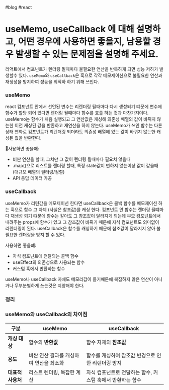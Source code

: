 #blog #react

# useMemo, useCallback 에 대해 설명하고, 어떤 경우에 사용하면 좋을지, 남용할 경우 발생할 수 있는 문제점을 설명해 주세요.

리액트에서 컴포넌트가 렌더링 될때마다 불필요한 연산을 반복하게 되면 성능 저하가 발생할수 있다.
`useMemo`와 `useCallback`은 훅으로 각각 메모제이션으로 불필요한 연산과 재생성을 방지하여 성능을 최적하 하기 위해 쓰인다.

### useMemo

react 컴포넌트 안에서 선언된 변수는 리렌더링 될때마다 다시 생성되기 떄문에 변수에 함수가 할당 되어 있다면 렌더링 될때마다 함수를 호출 하는 것과 마찬가지이다.
useMemo는 함수가 처음 실행되고 그 연산값은 캐싱해 의존성 배열의 값이 바뀌지 않는한 이전 캐싱된 값을 반환하고 재연산을 하지 않는다. useMemo가 쓰인 함수는 다른 상태 변화로 컴포넌트가 리렌더링 되더라도 의존성 배열에 있는 값이 바뀌지 않는한 캐싱된 값을 반환한다.

사용하면 좋을때:

- 비싼 연산을 할때, 그치만 그 값이 렌더링 될때마다 필요치 않을때
- .map()으로 리스트를 랜더링 할때, 특정 state값이 변하지 않는이상 값이 같을때 (대규모 배열의 필터링/정렬)
- API 응답 데이터 가공

### useCallback

useMemo가 리턴값을 메모제이션 한다면 useCallback은 콜백 함수를 메모제이션 하는 훅으로 함수 그 자체 (사실은 참조값)를 캐싱 한다. 컴포넌트 안 함수는 렌더링 될떄마다 재생성 되기 떄문에 함수는 같아도 그 참조값이 달라지게 되는데 부모 컴포넌트에서 내려주는 props에 함수가 있고 그 참조값이 바뀌기 때문에 자식 컴포넌트도 의미없이 리렌더링이 된다.
useCallback은 함수를 캐싱하기 때문에 참조값이 달라지지 않아 불필요한 렌더링을 방지 할 수 있다.

사용하면 좋을떄:

- 자식 컴포넌트에 전달되는 콜백 함수
- useEffect의 의존성으로 사용되는 함수
- 커스텀 훅에서 반환하는 함수

useMemo나 useCallback 자체도 메모리값이 들기때문에 복잡하지 않은 연산이 아니거나 무부분별하게 쓰는것은 지양해야 한다.

### 정리

### **useMemo와 useCallback의 차이점**

| 구분              | useMemo                                 | useCallback                                                |
| ----------------- | --------------------------------------- | ---------------------------------------------------------- |
| **캐싱 대상**     | 함수의 **반환값**                       | 함수 자체의 **참조값**                                     |
| **용도**          | 비싼 연산 결과를 캐싱하여 연산을 최소화 | 함수를 캐싱하여 참조값 변경으로 인한 리렌더링 방지         |
| **대표적 사용처** | 리스트 렌더링, 복잡한 계산              | 자식 컴포넌트로 전달하는 함수, 커스텀 훅에서 반환하는 함수 |
